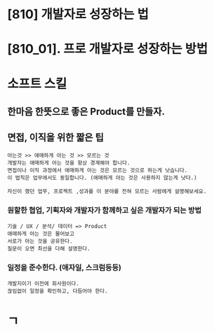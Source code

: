 # [810] 개발자로 성장하는 법
# [810_01]. 프로 개발자로 성장하는 방법

# 소프트 스킬

## 한마음 한뜻으로 좋은 Product를 만들자.

## 면접, 이직을 위한 짧은 팁
    아는것 >> 애매하게 아는 것 >> 모르는 것
    개발자는 애매하게 아는 것을 항상 경계해야 합니다.
    면접이나 이직 과정에서 애매하게 아는 것은 모르는 것으로 하는게 낫습니다.
    이 법칙은 업무에서도 동일합니다. (애매하게 아는 것은 사용하지 않는게 낫다.)

    자신이 했던 업무, 프로젝트 ,성과를 이 분야를 전혀 모르는 사람에게 설명해보세요. 

### 원할한 협업, 기획자와 개발자가 함께하고 싶은 개발자가 되는 방법
    기술 / UX / 분석/ 데이터 => Product 
    애매하게 아는 것은 물어보고
    서로가 아는 것을 공유한다.
    질문이 오면 최선을 다해 설명한다.

### 일정을 준수한다. (애자일, 스크럼등등)
    개발지이기 이전에 회사원이다.
    끊임없이 일정을 확인하고, 다듬어야 한다.

# ㄱ